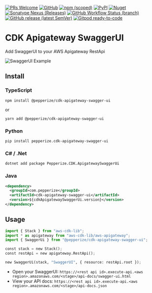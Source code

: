 [![PRs Welcome](https://img.shields.io/badge/PRs-welcome-brightgreen.svg?style=flat-square)](https://makeapullrequest.com)
[![GitHub](https://img.shields.io/github/license/pepperize/cdk-apigateway-swagger-ui?style=flat-square)](https://github.com/pepperize/cdk-apigateway-swagger-ui/blob/main/LICENSE)
[![npm (scoped)](https://img.shields.io/npm/v/@pepperize/cdk-apigateway-swagger-ui?style=flat-square)](https://www.npmjs.com/package/@pepperize/cdk-apigateway-swagger-ui)
[![PyPI](https://img.shields.io/pypi/v/pepperize.cdk-apigateway-swagger-ui?style=flat-square)](https://pypi.org/project/pepperize.cdk-apigateway-swagger-ui/)
[![Nuget](https://img.shields.io/nuget/v/Pepperize.CDK.ApigatewaySwaggerUi?style=flat-square)](https://www.nuget.org/packages/Pepperize.CDK.ApigatewaySwaggerUi/)
[![Sonatype Nexus (Releases)](https://img.shields.io/nexus/r/com.pepperize/cdk-apigateway-swagger-ui?server=https%3A%2F%2Fs01.oss.sonatype.org%2F&style=flat-square)](https://s01.oss.sonatype.org/content/repositories/releases/com/pepperize/cdk-apigateway-swagger-ui/)
[![GitHub Workflow Status (branch)](https://img.shields.io/github/actions/workflow/status/pepperize/cdk-apigateway-swagger-ui/release.yml?branch=main&label=release&style=flat-square)](https://github.com/pepperize/cdk-apigateway-swagger-ui/actions/workflows/release.yml)
[![GitHub release (latest SemVer)](https://img.shields.io/github/v/release/pepperize/cdk-apigateway-swagger-ui?sort=semver&style=flat-square)](https://github.com/pepperize/cdk-apigateway-swagger-ui/releases)
[![Gitpod ready-to-code](https://img.shields.io/badge/Gitpod-ready--to--code-blue?logo=gitpod&style=flat-square)](https://gitpod.io/#https://github.com/pepperize/cdk-apigateway-swagger-ui)

# CDK Apigateway SwaggerUI

Add SwaggerUI to your AWS Apigateway RestApi

![SwaggerUI Example](./images/swagger-ui-example.png)

## Install

### TypeScript

```shell
npm install @pepperize/cdk-apigateway-swagger-ui
```

or

```shell
yarn add @pepperize/cdk-apigateway-swagger-ui
```

### Python

```shell
pip install pepperize.cdk-apigateway-swagger-ui
```

### C# / .Net

```
dotnet add package Pepperize.CDK.ApigatewaySwaggerUi
```

### Java

```xml
<dependency>
  <groupId>com.pepperize</groupId>
  <artifactId>cdk-apigateway-swagger-ui</artifactId>
  <version>${cdkApigatewaySwaggerUi.version}</version>
</dependency>
```

## Usage

```python
import { Stack } from "aws-cdk-lib";
import * as apigateway from "aws-cdk-lib/aws-apigateway";
import { SwaggerUi } from "@pepperize/cdk-apigateway-swagger-ui";

const stack = new Stack();
const restApi = new apigateway.RestApi();

new SwaggerUi(stack, "SwaggerUI", { resource: restApi.root });
```

* Open your SwaggerUI: `https://<rest api id>.execute-api.<aws region>.amazonaws.com/<stage>/api-docs/swagger-ui.html`
* View your API docs: `https://<rest api id>.execute-api.<aws region>.amazonaws.com/<stage>/api-docs.json`
